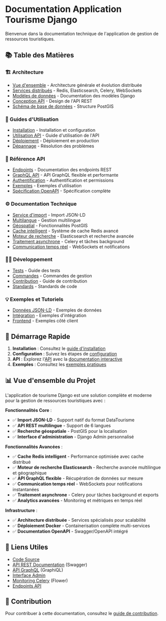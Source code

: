 # Documentation Application Tourisme Django

Bienvenue dans la documentation technique de l'application de gestion de ressources touristiques.

## 📚 Table des Matières

### 🏗️ Architecture
- [Vue d'ensemble](architecture/overview.md) - Architecture générale et évolution distribuée
- [Services distribués](architecture/distributed-services.md) - Redis, Elasticsearch, Celery, WebSockets
- [Modèles de données](architecture/models.md) - Documentation des modèles Django
- [Conception API](architecture/api-design.md) - Design de l'API REST
- [Schéma de base de données](architecture/database-schema.md) - Structure PostGIS

### 📖 Guides d'Utilisation
- [Installation](guides/installation.md) - Installation et configuration
- [Utilisation API](guides/api-usage.md) - Guide d'utilisation de l'API
- [Déploiement](guides/deployment.md) - Déploiement en production
- [Dépannage](guides/troubleshooting.md) - Résolution des problèmes

### 🔌 Référence API
- [Endpoints](api/endpoints.md) - Documentation des endpoints REST
- [GraphQL API](api/graphql-api.md) - API GraphQL flexible et performante
- [Authentification](api/authentication.md) - Authentification et permissions
- [Exemples](api/examples.md) - Exemples d'utilisation
- [Spécification OpenAPI](api/openapi-spec.md) - Spécification complète

### ⚙️ Documentation Technique
- [Service d'import](technical/import-service.md) - Import JSON-LD
- [Multilangue](technical/multilingual.md) - Gestion multilingue
- [Géospatial](technical/geospatial.md) - Fonctionnalités PostGIS
- [Cache intelligent](technical/caching.md) - Système de cache Redis avancé
- [Moteur de recherche](technical/search.md) - Elasticsearch et recherche avancée
- [Traitement asynchrone](technical/async-processing.md) - Celery et tâches background
- [Communication temps réel](technical/realtime.md) - WebSockets et notifications

### 👩‍💻 Développement
- [Tests](development/testing.md) - Guide des tests
- [Commandes](development/commands.md) - Commandes de gestion
- [Contribution](development/contributing.md) - Guide de contribution
- [Standards](development/code-style.md) - Standards de code

### 💡 Exemples et Tutoriels
- [Données JSON-LD](examples/json-ld-samples.md) - Exemples de données
- [Intégration](examples/integration.md) - Exemples d'intégration
- [Frontend](examples/frontend.md) - Exemples côté client

## 🚀 Démarrage Rapide

1. **Installation** : Consultez le [guide d'installation](guides/installation.md)
2. **Configuration** : Suivez les étapes de [configuration](guides/deployment.md)
3. **API** : Explorez l'[API](api/endpoints.md) avec la [documentation interactive](http://localhost:8000/api/docs/)
4. **Exemples** : Consultez les [exemples pratiques](api/examples.md)

## 📊 Vue d'ensemble du Projet

L'application de tourisme Django est une solution complète et moderne pour la gestion de ressources touristiques avec :

**Fonctionnalités Core** :
- ✅ **Import JSON-LD** - Support natif du format DataTourisme
- ✅ **API REST multilingue** - Support de 6 langues
- ✅ **Recherche géospatiale** - PostGIS pour la localisation
- ✅ **Interface d'administration** - Django Admin personnalisé

**Fonctionnalités Avancées** :
- ✅ **Cache Redis intelligent** - Performance optimisée avec cache distribué
- ✅ **Moteur de recherche Elasticsearch** - Recherche avancée multilingue et géographique
- ✅ **API GraphQL flexible** - Récupération de données sur mesure
- ✅ **Communication temps réel** - WebSockets pour notifications instantanées
- ✅ **Traitement asynchrone** - Celery pour tâches background et exports
- ✅ **Analytics avancées** - Monitoring et métriques en temps réel

**Infrastructure** :
- ✅ **Architecture distribuée** - Services spécialisés pour scalabilité
- ✅ **Déploiement Docker** - Containerisation complète multi-services
- ✅ **Documentation OpenAPI** - Swagger/OpenAPI intégré

## 🔗 Liens Utiles

- [Code Source](../README.md)
- [API REST Documentation](http://localhost:8000/api/docs/) (Swagger)
- [API GraphQL](http://localhost:8000/graphql/) (GraphiQL)
- [Interface Admin](http://localhost:8000/admin/)
- [Monitoring Celery](http://localhost:5555/) (Flower)
- [Endpoints API](http://localhost:8000/api/v1/)

## 🤝 Contribution

Pour contribuer à cette documentation, consultez le [guide de contribution](development/contributing.md).